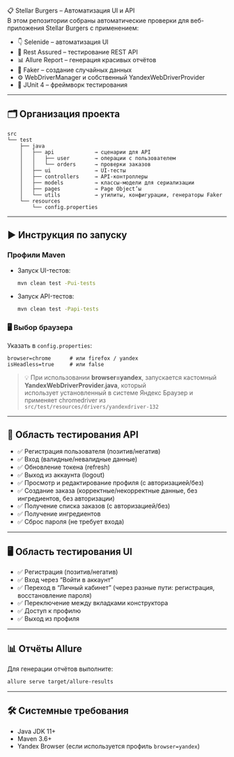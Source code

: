 
📋 Stellar Burgers – Автоматизация UI и API  
В этом репозитории собраны автоматические проверки для веб-приложения Stellar Burgers с применением:  
- 👇 Selenide – автоматизация UI  
- 🔗 Rest Assured – тестирование REST API  
- 📊 Allure Report – генерация красивых отчётов  
- 🎲 Faker – создание случайных данных  
- ⚙️ WebDriverManager и собственный YandexWebDriverProvider  
- 🧪 JUnit 4 – фреймворк тестирования  

---

## 🗂️ Организация проекта
```
src
└── test
    ├── java
    │   ├── api             → сценарии для API
    │   │   ├── user        → операции с пользователем
    │   │   └── orders      → проверки заказов
    │   ├── ui              → UI-тесты
    │   ├── controllers     → API-контроллеры
    │   ├── models          → классы-модели для сериализации
    │   ├── pages           → Page Object’ы
    │   └── utils           → утилиты, конфигурации, генераторы Faker
    └── resources
        └── config.properties
```

---

## ▶️ Инструкция по запуску

### Профили Maven  
- Запуск UI-тестов:  
  ```bash
  mvn clean test -Pui-tests
  ```  
- Запуск API-тестов:  
  ```bash
  mvn clean test -Papi-tests
  ```


### 🖥️ Выбор браузера
Указать в `config.properties`:
```properties
browser=chrome      # или firefox / yandex
isHeadless=true     # или false
```

> 💡 При использовании **browser=yandex**, запускается кастомный **YandexWebDriverProvider.java**, который  
использует установленный в системе Яндекс Браузер и применяет chromedriver из `src/test/resources/drivers/yandexdriver-132`

---

## 🔬 Область тестирования API  
- ✅ Регистрация пользователя (позитив/негатив)  
- ✅ Вход (валидные/невалидные данные)  
- ✅ Обновление токена (refresh)  
- ✅ Выход из аккаунта (logout)  
- ✅ Просмотр и редактирование профиля (с авторизацией/без)  
- ✅ Создание заказа (корректные/некорректные данные, без ингредиентов, без авторизации)  
- ✅ Получение списка заказов (с авторизацией/без)  
- ✅ Получение ингредиентов  
- ✅ Сброс пароля (не требует входа)

---

## 🖥️ Область тестирования UI  
- ✅ Регистрация (позитив/негатив)  
- ✅ Вход через “Войти в аккаунт”  
- ✅ Переход в “Личный кабинет” (через разные пути: регистрация, восстановление пароля)  
- ✅ Переключение между вкладками конструктора  
- ✅ Доступ к профилю  
- ✅ Выход из профиля

---

## 📊 Отчёты Allure  
Для генерации отчётов выполните:
```bash
allure serve target/allure-results
```

---

## 🛠️ Системные требования  
- Java JDK 11+  
- Maven 3.6+  
- Yandex Browser (если используется профиль `browser=yandex`)


